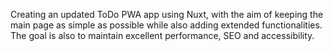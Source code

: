 Creating an updated ToDo PWA app using Nuxt, with the aim of keeping the main page as simple as possible while also adding extended functionalities. The goal is also to maintain excellent performance, SEO and accessibility.
